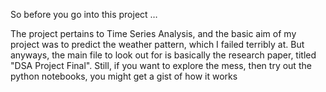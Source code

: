 So before you go into this project …

The project pertains to Time Series Analysis, and the basic aim of my project was to predict the weather pattern, which I failed terribly at. But anyways, the main file to look out for is basically the research paper, titled "DSA Project Final". Still, if you want to explore the mess, then try out the python notebooks, you might get a gist of how it works 
